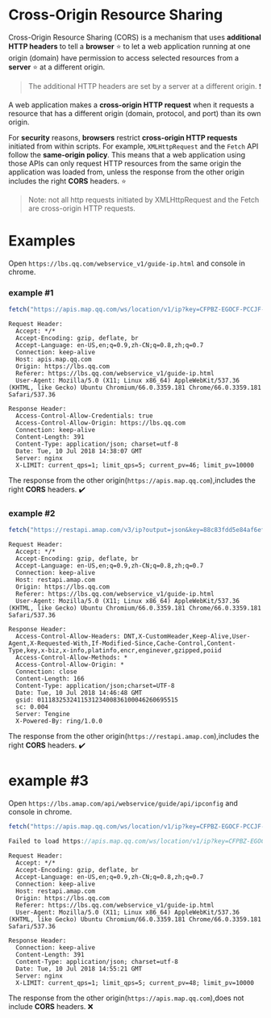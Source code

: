 # Cross-Origin Resource Sharing

Cross-Origin Resource Sharing (CORS) is a mechanism that uses **additional HTTP headers** to tell a **browser** :star: to let a web application running at one origin (domain) have permission to access selected resources from a **server** :star: at a different origin.
> The additional HTTP headers are set by a server at a different origin. :heavy_exclamation_mark:

A web application makes a **cross-origin HTTP request** when it requests a resource that has a different origin (domain, protocol, and port) than its own origin.

For **security** reasons, **browsers** restrict **cross-origin HTTP requests** initiated from within scripts. For example, `XMLHttpRequest` and the `Fetch` API follow the **same-origin policy**. This means that a web application using those APIs can only request HTTP resources from the same origin the application was loaded from, unless the response from the other origin includes the right **CORS** headers. :star:
> Note: not all http requests initiated by XMLHttpRequest and the Fetch are cross-origin HTTP requests.


# Examples

Open `https://lbs.qq.com/webservice_v1/guide-ip.html` and console in chrome. 


### example #1

```javascript
fetch("https://apis.map.qq.com/ws/location/v1/ip?key=CFPBZ-EGOCF-PCCJF-NSHVY-CNRQQ-QCF4R&output=json")
```

```
Request Header:
  Accept: */*
  Accept-Encoding: gzip, deflate, br
  Accept-Language: en-US,en;q=0.9,zh-CN;q=0.8,zh;q=0.7
  Connection: keep-alive
  Host: apis.map.qq.com
  Origin: https://lbs.qq.com
  Referer: https://lbs.qq.com/webservice_v1/guide-ip.html
  User-Agent: Mozilla/5.0 (X11; Linux x86_64) AppleWebKit/537.36 (KHTML, like Gecko) Ubuntu Chromium/66.0.3359.181 Chrome/66.0.3359.181 Safari/537.36
```

```
Response Header:
  Access-Control-Allow-Credentials: true
  Access-Control-Allow-Origin: https://lbs.qq.com
  Connection: keep-alive
  Content-Length: 391
  Content-Type: application/json; charset=utf-8
  Date: Tue, 10 Jul 2018 14:38:07 GMT
  Server: nginx
  X-LIMIT: current_qps=1; limit_qps=5; current_pv=46; limit_pv=10000
```

The response from the other origin(`https://apis.map.qq.com`),includes the right **CORS** headers. :heavy_check_mark:

### example #2

```javascript
fetch("https://restapi.amap.com/v3/ip?output=json&key=88c83fdd5e84af6ef4adc5b1d7f8a601")
```

```
Request Header:
  Accept: */*
  Accept-Encoding: gzip, deflate, br
  Accept-Language: en-US,en;q=0.9,zh-CN;q=0.8,zh;q=0.7
  Connection: keep-alive
  Host: restapi.amap.com
  Origin: https://lbs.qq.com
  Referer: https://lbs.qq.com/webservice_v1/guide-ip.html
  User-Agent: Mozilla/5.0 (X11; Linux x86_64) AppleWebKit/537.36 (KHTML, like Gecko) Ubuntu Chromium/66.0.3359.181 Chrome/66.0.3359.181 Safari/537.36
```

```
Response Header:
  Access-Control-Allow-Headers: DNT,X-CustomHeader,Keep-Alive,User-Agent,X-Requested-With,If-Modified-Since,Cache-Control,Content-Type,key,x-biz,x-info,platinfo,encr,enginever,gzipped,poiid
  Access-Control-Allow-Methods: *
  Access-Control-Allow-Origin: *
  Connection: close
  Content-Length: 166
  Content-Type: application/json;charset=UTF-8
  Date: Tue, 10 Jul 2018 14:46:48 GMT
  gsid: 011183253241153123400836100046260695515
  sc: 0.004
  Server: Tengine
  X-Powered-By: ring/1.0.0
```
The response from the other origin(`https://restapi.amap.com`),includes the right **CORS** headers. :heavy_check_mark:

# example #3

Open `https://lbs.amap.com/api/webservice/guide/api/ipconfig` and console in chrome. 

```javascript
fetch("https://apis.map.qq.com/ws/location/v1/ip?key=CFPBZ-EGOCF-PCCJF-NSHVY-CNRQQ-QCF4R&output=json")

Failed to load https://apis.map.qq.com/ws/location/v1/ip?key=CFPBZ-EGOCF-PCCJF-NSHVY-CNRQQ-QCF4R&output=json: No 'Access-Control-Allow-Origin' header is present on the requested resource. Origin 'https://lbs.amap.com' is therefore not allowed access. If an opaque response serves your needs, set the request's mode to 'no-cors' to fetch the resource with CORS disabled.
```

```
Request Header:
  Accept: */*
  Accept-Encoding: gzip, deflate, br
  Accept-Language: en-US,en;q=0.9,zh-CN;q=0.8,zh;q=0.7
  Connection: keep-alive
  Host: restapi.amap.com
  Origin: https://lbs.qq.com
  Referer: https://lbs.qq.com/webservice_v1/guide-ip.html
  User-Agent: Mozilla/5.0 (X11; Linux x86_64) AppleWebKit/537.36 (KHTML, like Gecko) Ubuntu Chromium/66.0.3359.181 Chrome/66.0.3359.181 Safari/537.36
```

```
Response Header:
  Connection: keep-alive
  Content-Length: 391
  Content-Type: application/json; charset=utf-8
  Date: Tue, 10 Jul 2018 14:55:21 GMT
  Server: nginx
  X-LIMIT: current_qps=1; limit_qps=5; current_pv=48; limit_pv=10000
```
The response from the other origin(`https://apis.map.qq.com`),does not include **CORS** headers. :x:
